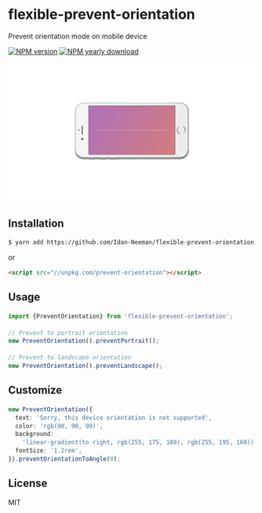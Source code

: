 # flexible-prevent-orientation

Prevent orientation mode on mobile device

[![NPM version](https://img.shields.io/npm/v/prevent-orientation.svg)](https://www.npmjs.com/package/prevent-orientation)
[![NPM yearly download](https://img.shields.io/npm/dy/prevent-orientation.svg)](https://www.npmjs.com/package/prevent-orientation)

![screenshots](screenshots.png)

## Installation

```sh
$ yarn add https://github.com/Idan-Neeman/flexible-prevent-orientation
```

or

```html
<script src="//unpkg.com/prevent-orientation"></script>
```

## Usage

```ts
import {PreventOrientation} from 'flexible-prevent-orientation';

// Prevent to portrait orientation
new PreventOrientation().preventPortrait();

// Prevent to landscape orientation
new PreventOrientation().preventLandscape();
```

## Customize

```ts
new PreventOrientation({
  text: 'Sorry, this device orientation is not supported',
  color: 'rgb(90, 90, 90)',
  background:
    'linear-gradient(to right, rgb(255, 175, 189), rgb(255, 195, 160))',
  fontSize: '1.2rem',
}).preventOrientationToAngle(0);
```

## License

MIT
